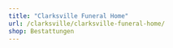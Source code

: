 ```yaml
---
title: "Clarksville Funeral Home"
url: /clarksville/clarksville-funeral-home/
shop: Bestattungen
---
```

